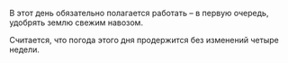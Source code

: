 В этот день обязательно полагается работать – в первую очередь, удобрять землю свежим навозом.

Считается, что погода этого дня продержится без изменений четыре недели.